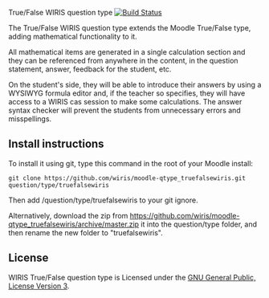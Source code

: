 True/False WIRIS question type
[![Build Status](https://travis-ci.org/wiris/moodle-qtype_truefalsewiris.svg?branch=master)](https://travis-ci.org/wiris/moodle-qtype_truefalsewiris)

The True/False WIRIS question type extends the Moodle True/False type, adding mathematical functionality to it.

All mathematical items are generated in a single calculation section and they can be referenced from anywhere in the content, in the question statement, answer, feedback for the student, etc.

On the student's side, they will be able to introduce their answers by using a WYSIWYG formula editor and, if the teacher so specifies, they will have access to a WIRIS cas session to make some calculations. The answer syntax checker will prevent the students from unnecessary errors and misspellings.

## Install instructions

To install it using git, type this command in the root of your Moodle install:
```
git clone https://github.com/wiris/moodle-qtype_truefalsewiris.git question/type/truefalsewiris
```
Then add /question/type/truefalsewiris to your git ignore.

Alternatively, download the zip from <https://github.com/wiris/moodle-qtype_truefalsewiris/archive/master.zip> it into the question/type folder, and then rename the new folder to "truefalsewiris".

## License

WIRIS True/False question type is Licensed under the [GNU General Public, License Version 3](https://www.gnu.org/licenses/gpl-3.0.en.html).

